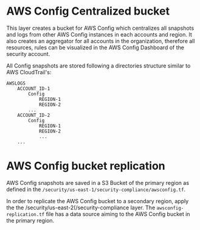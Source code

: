 # AWS Config Centralized bucket
This layer creates a bucket for AWS Config which centralizes all snapshots and logs from other AWS Config instances in each accounts and region. It also creates an aggregator for all accounts in the organization, therefore all resources, rules can be visualized in the AWS Config Dashboard of the security account.

All Config snapshots are stored following a directories structure similar to AWS CloudTrail's:

```
AWSLOGS
    ACCOUNT_ID-1
        Config
            REGION-1
            REGION-2
        ...
    ACCOUNT_ID-2
        Config
            REGION-1
            REGION-2
            ...
    ...
```

# AWS Config bucket replication

AWS Config snapshots are saved in a S3 Bucket of the primary region as defined in the `/security/us-east-1/security-compliance/awsconfig.tf`. 

In order to replicate the AWS Config bucket to a secondary region, apply the the /security/us-east-2(/security-compliance layer. The `awsconfig-replication.tf` file has a data source aiming to the AWS Config bucket in the primary region.

